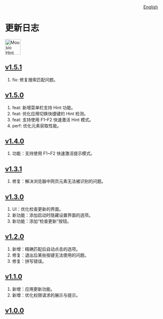 <p align="right">
  <a href="./CHANGELOG.md">English</a>
</p>
<!--rehype:style=float: right; bottom: -36px; position: relative;-->

更新日志
===

<a target="_blank" href="https://github.com/jaywcjlove/mousio-hint/releases/latest/" title="Mousio Hint for macOS">
    <img alt="Mousio Hint AppStore" src="https://jaywcjlove.github.io/sb/download/apple-download.svg" height="51">
</a>

## [v1.5.1](https://github.com/jaywcjlove/mousio-hint/releases/tag/v1.5.1)

1. fix: 修复搜索匹配问题。

## [v1.5.0](https://github.com/jaywcjlove/mousio-hint/releases/tag/v1.5.0)

1. feat: 新增菜单栏支持 Hint 功能。
2. feat: 优化应用切换快捷键的 Hint 检测。
3. feat: 支持使用 F1–F2 快速激活 Hint 模式。
4. perf: 优化元素获取性能。

## [v1.4.0](https://github.com/jaywcjlove/mousio-hint/releases/tag/v1.4.0)

1. 功能：支持使用 F1~F2 快速激活提示模式。

## [v1.3.1](https://github.com/jaywcjlove/mousio-hint/releases/tag/v1.3.1)

1. 修复：解决浏览器中网页元素无法被识别的问题。

## [v1.3.0](https://github.com/jaywcjlove/mousio-hint/releases/tag/v1.3.0)

1. UI：优化检查更新的界面。
2. 新功能：添加启动时隐藏设置界面的选项。
3. 新功能：添加“检查更新”按钮。

## [v1.2.0](https://github.com/jaywcjlove/mousio-hint/releases/tag/v1.2.0)

1. 新增：精确匹配后自动点击的选项。
2. 修复：退出后某些按键无法使用的问题。
3. 修复：拼写错误。

## [v1.1.0](https://github.com/jaywcjlove/mousio-hint/releases/tag/v1.1.0)

1. 新增：应用更新功能。
2. 新增：优化权限请求的展示与提示。

## [v1.0.0](https://github.com/jaywcjlove/mousio-hint/releases/tag/v1.0.0)
